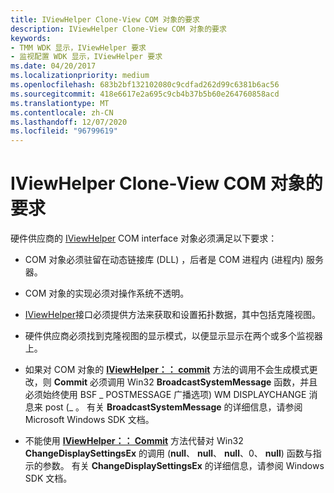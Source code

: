```yaml
---
title: IViewHelper Clone-View COM 对象的要求
description: IViewHelper Clone-View COM 对象的要求
keywords:
- TMM WDK 显示，IViewHelper 要求
- 监视配置 WDK 显示，IViewHelper 要求
ms.date: 04/20/2017
ms.localizationpriority: medium
ms.openlocfilehash: 683b2bf132102080c9cdfad262d99c6381b6ac56
ms.sourcegitcommit: 418e6617e2a695c9cb4b37b5b60e264760858acd
ms.translationtype: MT
ms.contentlocale: zh-CN
ms.lasthandoff: 12/07/2020
ms.locfileid: "96799619"
---
```

# <a name="requirements-of-an-iviewhelper-clone-view-com-object"></a>IViewHelper Clone-View COM 对象的要求


硬件供应商的 [IViewHelper](/windows-hardware/drivers/ddi/index) COM interface 对象必须满足以下要求：

-   COM 对象必须驻留在动态链接库 (DLL) ，后者是 COM 进程内 (进程内) 服务器。

-   COM 对象的实现必须对操作系统不透明。

-   [IViewHelper](/windows-hardware/drivers/ddi/index)接口必须提供方法来获取和设置拓扑数据，其中包括克隆视图。

-   硬件供应商必须找到克隆视图的显示模式，以便显示显示在两个或多个监视器上。

-   如果对 COM 对象的 [**IViewHelper：： commit**](/previous-versions/windows/hardware/drivers/ff568167(v=vs.85)) 方法的调用不会生成模式更改，则 **Commit** 必须调用 Win32 **BroadcastSystemMessage** 函数，并且必须始终使用 BSF \_ POSTMESSAGE 广播选项) WM DISPLAYCHANGE 消息来 post (\_ 。 有关 **BroadcastSystemMessage** 的详细信息，请参阅 Microsoft Windows SDK 文档。

-   不能使用 [**IViewHelper：： Commit**](/previous-versions/windows/hardware/drivers/ff568167(v=vs.85)) 方法代替对 Win32 **ChangeDisplaySettingsEx** 的调用 (**null**、 **null**、 **null**、0、 **null**) 函数与指示的参数。 有关 **ChangeDisplaySettingsEx** 的详细信息，请参阅 Windows SDK 文档。

 

